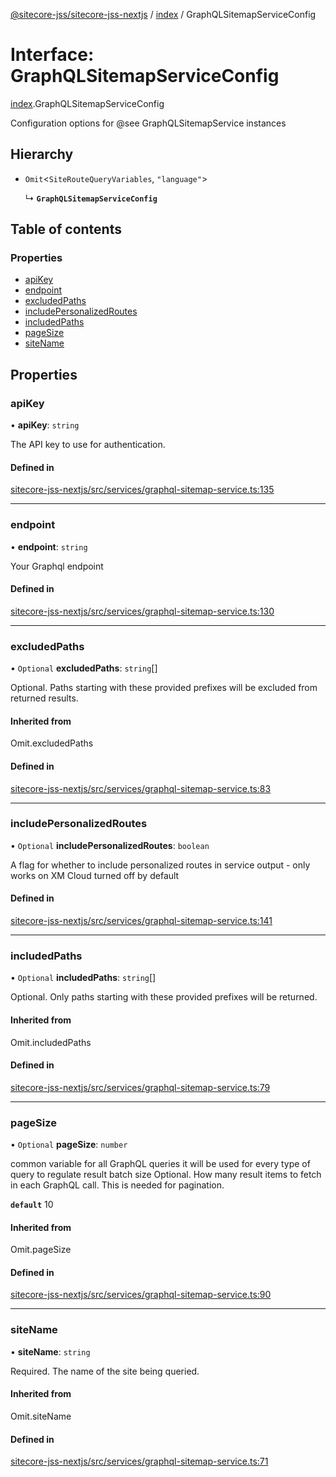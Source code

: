 [@sitecore-jss/sitecore-jss-nextjs](../README.md) / [index](../modules/index.md) / GraphQLSitemapServiceConfig

# Interface: GraphQLSitemapServiceConfig

[index](../modules/index.md).GraphQLSitemapServiceConfig

Configuration options for @see GraphQLSitemapService instances

## Hierarchy

- `Omit`<`SiteRouteQueryVariables`, ``"language"``\>

  ↳ **`GraphQLSitemapServiceConfig`**

## Table of contents

### Properties

- [apiKey](index.GraphQLSitemapServiceConfig.md#apikey)
- [endpoint](index.GraphQLSitemapServiceConfig.md#endpoint)
- [excludedPaths](index.GraphQLSitemapServiceConfig.md#excludedpaths)
- [includePersonalizedRoutes](index.GraphQLSitemapServiceConfig.md#includepersonalizedroutes)
- [includedPaths](index.GraphQLSitemapServiceConfig.md#includedpaths)
- [pageSize](index.GraphQLSitemapServiceConfig.md#pagesize)
- [siteName](index.GraphQLSitemapServiceConfig.md#sitename)

## Properties

### apiKey

• **apiKey**: `string`

The API key to use for authentication.

#### Defined in

[sitecore-jss-nextjs/src/services/graphql-sitemap-service.ts:135](https://github.com/Sitecore/jss/blob/25c4adcb9/packages/sitecore-jss-nextjs/src/services/graphql-sitemap-service.ts#L135)

___

### endpoint

• **endpoint**: `string`

Your Graphql endpoint

#### Defined in

[sitecore-jss-nextjs/src/services/graphql-sitemap-service.ts:130](https://github.com/Sitecore/jss/blob/25c4adcb9/packages/sitecore-jss-nextjs/src/services/graphql-sitemap-service.ts#L130)

___

### excludedPaths

• `Optional` **excludedPaths**: `string`[]

Optional. Paths starting with these provided prefixes will be excluded from returned results.

#### Inherited from

Omit.excludedPaths

#### Defined in

[sitecore-jss-nextjs/src/services/graphql-sitemap-service.ts:83](https://github.com/Sitecore/jss/blob/25c4adcb9/packages/sitecore-jss-nextjs/src/services/graphql-sitemap-service.ts#L83)

___

### includePersonalizedRoutes

• `Optional` **includePersonalizedRoutes**: `boolean`

A flag for whether to include personalized routes in service output - only works on XM Cloud
turned off by default

#### Defined in

[sitecore-jss-nextjs/src/services/graphql-sitemap-service.ts:141](https://github.com/Sitecore/jss/blob/25c4adcb9/packages/sitecore-jss-nextjs/src/services/graphql-sitemap-service.ts#L141)

___

### includedPaths

• `Optional` **includedPaths**: `string`[]

Optional. Only paths starting with these provided prefixes will be returned.

#### Inherited from

Omit.includedPaths

#### Defined in

[sitecore-jss-nextjs/src/services/graphql-sitemap-service.ts:79](https://github.com/Sitecore/jss/blob/25c4adcb9/packages/sitecore-jss-nextjs/src/services/graphql-sitemap-service.ts#L79)

___

### pageSize

• `Optional` **pageSize**: `number`

common variable for all GraphQL queries
it will be used for every type of query to regulate result batch size
Optional. How many result items to fetch in each GraphQL call. This is needed for pagination.

**`default`** 10

#### Inherited from

Omit.pageSize

#### Defined in

[sitecore-jss-nextjs/src/services/graphql-sitemap-service.ts:90](https://github.com/Sitecore/jss/blob/25c4adcb9/packages/sitecore-jss-nextjs/src/services/graphql-sitemap-service.ts#L90)

___

### siteName

• **siteName**: `string`

Required. The name of the site being queried.

#### Inherited from

Omit.siteName

#### Defined in

[sitecore-jss-nextjs/src/services/graphql-sitemap-service.ts:71](https://github.com/Sitecore/jss/blob/25c4adcb9/packages/sitecore-jss-nextjs/src/services/graphql-sitemap-service.ts#L71)
